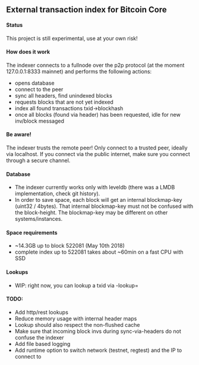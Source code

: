 ## External transaction index for Bitcoin Core

#### Status
This project is still experimental, use at your own risk!

#### How does it work
The indexer connects to a fullnode over the p2p protocol (at the moment 127.0.0.1:8333 mainnet) and performs the following actions:
* opens database
* connect to the peer
* sync all headers, find unindexed blocks
* requests blocks that are not yet indexed
* index all found transactions txid->blockhash
* once all blocks (found via header) has been requested, idle for new inv/block messaged

#### Be aware!
The indexer trusts the remote peer! Only connect to a trusted peer, ideally via localhost.
If you connect via the public internet, make sure you connect through a secure channel.

#### Database
* The indexer currently works only with leveldb (there was a LMDB implementation, check git history).
* In order to save space, each block will get an internal blockmap-key (uint32 / 4bytes). That internal blockmap-key must not be confused with the block-height. The blockmap-key may be different on other systems/instances.

#### Space requirements
* ~14.3GB up to block 522081 (May 10th 2018)
* complete index up to 522081 takes about ~60min on a fast CPU with SSD

#### Lookups
* WIP: right now, you can lookup a txid via -lookup=<txid>


#### TODO:
* Add http/rest lookups
* Reduce memory usage with internal header maps
* Lookup should also respect the non-flushed cache
* Make sure that incoming block invs during sync-via-headers do not confuse the indexer
* Add file based logging
* Add runtime option to switch network (testnet, regtest) and the IP to connect to
